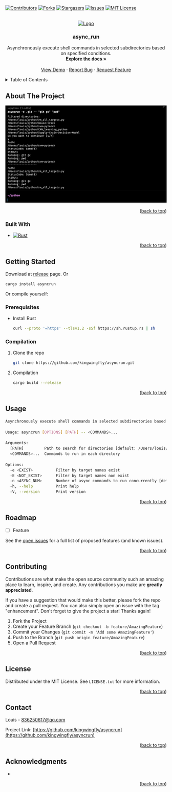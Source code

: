 <a name="readme-top"></a>

<!--
*** This README is modified from https://github.com/othneildrew/Best-README-Template
-->

<!-- PROJECT SHIELDS -->
[![Contributors][contributors-shield]][contributors-url]
[![Forks][forks-shield]][forks-url]
[![Stargazers][stars-shield]][stars-url]
[![Issues][issues-shield]][issues-url]
[![MIT License][license-shield]][license-url]


<!-- PROJECT LOGO -->
<br />
<div align="center">
  <a href="https://github.com/kingwingfly/asyncrun">
    <img src="images/logo.png" alt="Logo" width="80" height="80">
  </a>

<h3 align="center">async_run</h3>

  <p align="center">
    Asynchronously execute shell commands in selected subdirectories based on specified conditions.
    <br />
    <a href="https://github.com/kingwingfly/asyncrun"><strong>Explore the docs »</strong></a>
    <br />
    <br />
    <a href="https://github.com/kingwingfly/asyncrun">View Demo</a>
    ·
    <a href="https://github.com/kingwingfly/asyncrun/issues/new?labels=bug&template=bug-report---.md">Report Bug</a>
    ·
    <a href="https://github.com/kingwingfly/asyncrun/issues/new?labels=enhancement&template=feature-request---.md">Request Feature</a>
  </p>
</div>



<!-- TABLE OF CONTENTS -->
<details>
  <summary>Table of Contents</summary>
  <ol>
    <li>
      <a href="#about-the-project">About The Project</a>
      <ul>
        <li><a href="#built-with">Built With</a></li>
      </ul>
    </li>
    <li>
      <a href="#getting-started">Getting Started</a>
      <ul>
        <li><a href="#prerequisites">Prerequisites</a></li>
        <li><a href="#installation">Installation</a></li>
      </ul>
    </li>
    <li><a href="#usage">Usage</a></li>
    <li><a href="#roadmap">Roadmap</a></li>
    <li><a href="#contributing">Contributing</a></li>
    <li><a href="#license">License</a></li>
    <li><a href="#contact">Contact</a></li>
    <li><a href="#acknowledgments">Acknowledgments</a></li>
  </ol>
</details>



<!-- ABOUT THE PROJECT -->
## About The Project

[![Product Name Screen Shot][product-screenshot]](https://github.com/kingwingfly/asyncrun)


<p align="right">(<a href="#readme-top">back to top</a>)</p>



### Built With

* [![Rust][Rust]][Rust-url]

<p align="right">(<a href="#readme-top">back to top</a>)</p>



<!-- GETTING STARTED -->
## Getting Started

Download at [release](https://github.com/kingwingfly/asyncrun/releases) page. Or
```sh
cargo install asyncrun
```
Or compile yourself:
### Prerequisites

* Install Rust
  ```sh
  curl --proto '=https' --tlsv1.2 -sSf https://sh.rustup.rs | sh
  ```

### Compilation

1. Clone the repo
   ```sh
   git clone https://github.com/kingwingfly/asyncrun.git
   ```
2. Compilation
   ```sh
   cargo build --release
   ```

<p align="right">(<a href="#readme-top">back to top</a>)</p>



<!-- USAGE EXAMPLES -->
## Usage

```sh
Asynchronously execute shell commands in selected subdirectories based on specified conditions.

Usage: asyncrun [OPTIONS] [PATH] -- <COMMANDS>...

Arguments:
  [PATH]         Path to search for directories [default: /Users/louis/rust/asyncrun]
  <COMMANDS>...  Commands to run in each directory

Options:
  -e <EXIST>          Filter by target names exist
  -E <NOT_EXIST>      Filter by target names non exist
  -n <ASYNC_NUM>      Number of async commands to run concurrently [default: 1024]
  -h, --help          Print help
  -V, --version       Print version
```

<p align="right">(<a href="#readme-top">back to top</a>)</p>



<!-- ROADMAP -->
## Roadmap

- [ ] Feature

See the [open issues](https://github.com/kingwingfly/asyncrun/issues) for a full list of proposed features (and known issues).

<p align="right">(<a href="#readme-top">back to top</a>)</p>



<!-- CONTRIBUTING -->
## Contributing

Contributions are what make the open source community such an amazing place to learn, inspire, and create. Any contributions you make are **greatly appreciated**.

If you have a suggestion that would make this better, please fork the repo and create a pull request. You can also simply open an issue with the tag "enhancement".
Don't forget to give the project a star! Thanks again!

1. Fork the Project
2. Create your Feature Branch (`git checkout -b feature/AmazingFeature`)
3. Commit your Changes (`git commit -m 'Add some AmazingFeature'`)
4. Push to the Branch (`git push origin feature/AmazingFeature`)
5. Open a Pull Request

<p align="right">(<a href="#readme-top">back to top</a>)</p>



<!-- LICENSE -->
## License

Distributed under the MIT License. See `LICENSE.txt` for more information.

<p align="right">(<a href="#readme-top">back to top</a>)</p>



<!-- CONTACT -->
## Contact

Louis - 836250617@qq.com

Project Link: [https://github.com/kingwingfly/asyncrun](https://github.com/kingwingfly/asyncrun)

<p align="right">(<a href="#readme-top">back to top</a>)</p>



<!-- ACKNOWLEDGMENTS -->
## Acknowledgments

* []()

<p align="right">(<a href="#readme-top">back to top</a>)</p>



<!-- MARKDOWN LINKS & IMAGES -->
<!-- https://www.markdownguide.org/basic-syntax/#reference-style-links -->
[contributors-shield]: https://img.shields.io/github/contributors/kingwingfly/asyncrun.svg?style=for-the-badge
[contributors-url]: https://github.com/kingwingfly/asyncrun/graphs/contributors
[forks-shield]: https://img.shields.io/github/forks/kingwingfly/asyncrun.svg?style=for-the-badge
[forks-url]: https://github.com/kingwingfly/asyncrun/network/members
[stars-shield]: https://img.shields.io/github/stars/kingwingfly/asyncrun.svg?style=for-the-badge
[stars-url]: https://github.com/kingwingfly/asyncrun/stargazers
[issues-shield]: https://img.shields.io/github/issues/kingwingfly/asyncrun.svg?style=for-the-badge
[issues-url]: https://github.com/kingwingfly/asyncrun/issues
[license-shield]: https://img.shields.io/github/license/kingwingfly/asyncrun.svg?style=for-the-badge
[license-url]: https://github.com/kingwingfly/asyncrun/blob/master/LICENSE.txt
[product-screenshot]: images/screenshot.png
[Rust]: https://img.shields.io/badge/Rust-000000?style=for-the-badge&logo=Rust&logoColor=orange
[Rust-url]: https://www.rust-lang.org
